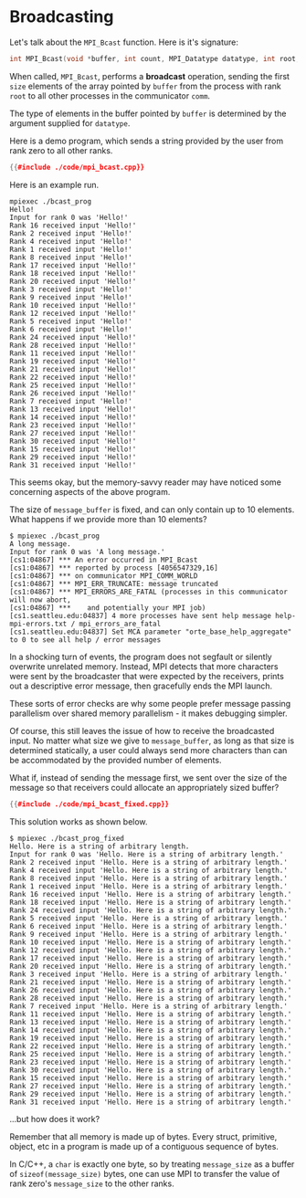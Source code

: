 # Broadcasting


Let's talk about the `MPI_Bcast` function. Here is it's signature:
```cpp
int MPI_Bcast(void *buffer, int count, MPI_Datatype datatype, int root, MPI_Comm comm)
```

When called, `MPI_Bcast`, performs a **broadcast** operation, sending the first `size` elements of the array pointed by `buffer` from the process with rank `root` to all other processes in the communicator `comm`.

The type of elements in the buffer pointed by `buffer` is determined by the argument supplied for `datatype`.

Here is a demo program, which sends a string provided by the user from rank zero to all other ranks.

```cpp
{{#include ./code/mpi_bcast.cpp}}
```

Here is an example run.

```console
mpiexec ./bcast_prog
Hello!
Input for rank 0 was 'Hello!'
Rank 16 received input 'Hello!'
Rank 2 received input 'Hello!'
Rank 4 received input 'Hello!'
Rank 1 received input 'Hello!'
Rank 8 received input 'Hello!'
Rank 17 received input 'Hello!'
Rank 18 received input 'Hello!'
Rank 20 received input 'Hello!'
Rank 3 received input 'Hello!'
Rank 9 received input 'Hello!'
Rank 10 received input 'Hello!'
Rank 12 received input 'Hello!'
Rank 5 received input 'Hello!'
Rank 6 received input 'Hello!'
Rank 24 received input 'Hello!'
Rank 28 received input 'Hello!'
Rank 11 received input 'Hello!'
Rank 19 received input 'Hello!'
Rank 21 received input 'Hello!'
Rank 22 received input 'Hello!'
Rank 25 received input 'Hello!'
Rank 26 received input 'Hello!'
Rank 7 received input 'Hello!'
Rank 13 received input 'Hello!'
Rank 14 received input 'Hello!'
Rank 23 received input 'Hello!'
Rank 27 received input 'Hello!'
Rank 30 received input 'Hello!'
Rank 15 received input 'Hello!'
Rank 29 received input 'Hello!'
Rank 31 received input 'Hello!'
```

This seems okay, but the memory-savvy reader may have noticed some concerning aspects of the above program.

The size of `message_buffer` is fixed, and can only contain up to 10 elements. What happens if we provide more than 10 elements?

```conosole
$ mpiexec ./bcast_prog
A long message.
Input for rank 0 was 'A long message.'
[cs1:04867] *** An error occurred in MPI_Bcast
[cs1:04867] *** reported by process [4056547329,16]
[cs1:04867] *** on communicator MPI_COMM_WORLD
[cs1:04867] *** MPI_ERR_TRUNCATE: message truncated
[cs1:04867] *** MPI_ERRORS_ARE_FATAL (processes in this communicator will now abort,
[cs1:04867] ***    and potentially your MPI job)
[cs1.seattleu.edu:04837] 4 more processes have sent help message help-mpi-errors.txt / mpi_errors_are_fatal
[cs1.seattleu.edu:04837] Set MCA parameter "orte_base_help_aggregate" to 0 to see all help / error messages
```

In a shocking turn of events, the program does not segfault or silently overwrite unrelated memory.
Instead, MPI detects that more characters were sent by the broadcaster that were expected by the receivers, prints out a descriptive error message, then gracefully ends the MPI launch.


These sorts of error checks are why some people prefer message passing parallelism over shared memory parallelism - it makes debugging simpler.

Of course, this still leaves the issue of how to receive the broadcasted input.
No matter what size we give to `message_buffer`, as long as that size is determined statically, a user could always send more characters than can be accommodated by the provided number of elements.

What if, instead of sending the message first, we sent over the size of the message so that receivers could allocate an appropriately sized buffer?


```cpp
{{#include ./code/mpi_bcast_fixed.cpp}}
```

This solution works as shown below.

```console
$ mpiexec ./bcast_prog_fixed
Hello. Here is a string of arbitrary length.
Input for rank 0 was 'Hello. Here is a string of arbitrary length.'
Rank 2 received input 'Hello. Here is a string of arbitrary length.'
Rank 4 received input 'Hello. Here is a string of arbitrary length.'
Rank 8 received input 'Hello. Here is a string of arbitrary length.'
Rank 1 received input 'Hello. Here is a string of arbitrary length.'
Rank 16 received input 'Hello. Here is a string of arbitrary length.'
Rank 18 received input 'Hello. Here is a string of arbitrary length.'
Rank 24 received input 'Hello. Here is a string of arbitrary length.'
Rank 5 received input 'Hello. Here is a string of arbitrary length.'
Rank 6 received input 'Hello. Here is a string of arbitrary length.'
Rank 9 received input 'Hello. Here is a string of arbitrary length.'
Rank 10 received input 'Hello. Here is a string of arbitrary length.'
Rank 12 received input 'Hello. Here is a string of arbitrary length.'
Rank 17 received input 'Hello. Here is a string of arbitrary length.'
Rank 20 received input 'Hello. Here is a string of arbitrary length.'
Rank 3 received input 'Hello. Here is a string of arbitrary length.'
Rank 21 received input 'Hello. Here is a string of arbitrary length.'
Rank 26 received input 'Hello. Here is a string of arbitrary length.'
Rank 28 received input 'Hello. Here is a string of arbitrary length.'
Rank 7 received input 'Hello. Here is a string of arbitrary length.'
Rank 11 received input 'Hello. Here is a string of arbitrary length.'
Rank 13 received input 'Hello. Here is a string of arbitrary length.'
Rank 14 received input 'Hello. Here is a string of arbitrary length.'
Rank 19 received input 'Hello. Here is a string of arbitrary length.'
Rank 22 received input 'Hello. Here is a string of arbitrary length.'
Rank 25 received input 'Hello. Here is a string of arbitrary length.'
Rank 23 received input 'Hello. Here is a string of arbitrary length.'
Rank 30 received input 'Hello. Here is a string of arbitrary length.'
Rank 15 received input 'Hello. Here is a string of arbitrary length.'
Rank 27 received input 'Hello. Here is a string of arbitrary length.'
Rank 29 received input 'Hello. Here is a string of arbitrary length.'
Rank 31 received input 'Hello. Here is a string of arbitrary length.'
```


...but how does it work?

Remember that all memory is made up of bytes.
Every struct, primitive, object, etc in a program is made up of a contiguous sequence of bytes.

In C/C++, a `char` is exactly one byte, so by treating `message_size` as a buffer of `sizeof(message_size)` bytes, one can use MPI to transfer the value of rank zero's `message_size` to the other ranks.

